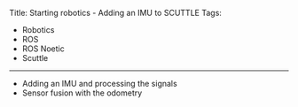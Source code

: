 Title: Starting robotics - Adding an IMU to SCUTTLE
Tags:

- Robotics
- ROS
- ROS Noetic
- Scuttle

 ---

- Adding an IMU and processing the signals
- Sensor fusion with the odometry